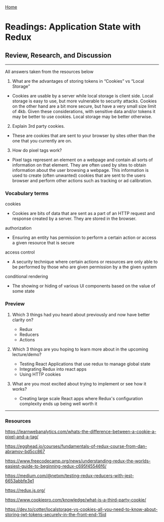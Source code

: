 [Home](README.md)
 
# Readings: Application State with Redux
 
## Review, Research, and Discussion
 
---------------
All answers taken from the resources below

1) What are the advantages of storing tokens in “Cookies” vs “Local Storage”

  * Cookies are usable by a server while local storage is client side. Local storage is easy to use, but more vulnerable to security attacks. Cookies on the other hand are a bit more secure, but have a very small size limit of 4kb. Given these considerations, with sensitive data and/or tokens it may be better to use cookies. Local storage may be better otherwise. 

2) Explain 3rd party cookies.

  * These are cookies that are sent to your browser by sites other than the one that you currently are on.

3) How do pixel tags work?

  * Pixel tags represent an element on a webpage and contain all sorts of information on that element. They are often used by sites to obtain information about the user browsing a webpage. This information is used to create (often unwanted) cookies that are sent to the users browser and perform other actions such as tracking or ad calibration.

### Vocabulary terms

cookies

  * Cookies are bits of data that are sent as a part of an HTTP request and response created by a server. They are stored in the browser. 

authorization

  * Ensuring an entity has permission to perform a certain action or access a given resource that is secure

access control

  * A security technique where certain actions or resources are only able to be performed by those who are given permission by a the given system 

conditional rendering

  * The showing or hiding of various UI components based on the value of some state

### Preview

1) Which 3 things had you heard about previously and now have better clarity on?

    * Redux
    * Reducers
    * Actions

2) Which 3 things are you hoping to learn more about in the upcoming lecture/demo?

    * Testing React Applications that use redux to manage global state
    * Integrating Redux into react apps
    * Using HTTP cookies
 
3) What are you most excited about trying to implement or see how it works?
 
    * Creating large scale React apps where Redux's configuration complexity ends up being well worth it

--------------

### Resources

https://learnwebanalytics.com/whats-the-difference-between-a-cookie-a-pixel-and-a-tag/

https://egghead.io/courses/fundamentals-of-redux-course-from-dan-abramov-bd5cc867

https://www.freecodecamp.org/news/understanding-redux-the-worlds-easiest-guide-to-beginning-redux-c695f45546f6/

https://medium.com/@netxm/testing-redux-reducers-with-jest-6653abbfe3e1

https://redux.js.org/

https://www.cookiepro.com/knowledge/what-is-a-third-party-cookie/

https://dev.to/cotter/localstorage-vs-cookies-all-you-need-to-know-about-storing-jwt-tokens-securely-in-the-front-end-15id
